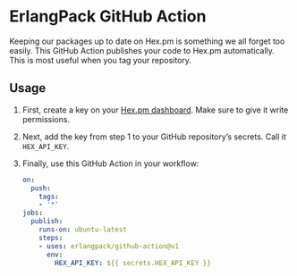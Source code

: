 # ErlangPack GitHub Action

Keeping our packages up to date on Hex.pm is something we all forget too easily. This GitHub Action publishes your code
to Hex.pm automatically. This is most useful when you tag your repository.

## Usage

1. First, create a key on your [Hex.pm dashboard](https://hex.pm/dashboard/keys). Make sure to give it write
   permissions.
   
2. Next, add the key from step 1 to your GitHub repository’s secrets. Call it `HEX_API_KEY`.
   
3. Finally, use this GitHub Action in your workflow:

    ```yaml
    on:
      push:
        tags:
        - '*'
    jobs:
      publish:
        runs-on: ubuntu-latest
        steps:
        - uses: erlangpack/github-action@v1
          env:
            HEX_API_KEY: ${{ secrets.HEX_API_KEY }}
    ```
